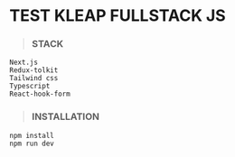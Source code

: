 # TEST KLEAP FULLSTACK JS

> ### STACK
```
Next.js 
Redux-tolkit 
Tailwind css 
Typescript 
React-hook-form
```

> ### INSTALLATION 
```
npm install 
npm run dev
```
